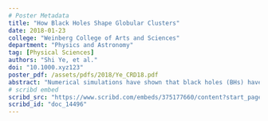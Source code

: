 ```yaml
---
# Poster Metadata
title: "How Black Holes Shape Globular Clusters"
date: 2018-01-23
college: "Weinberg College of Arts and Sciences"
department: "Physics and Astronomy"
tag: [Physical Sciences]
authors: "Shi Ye, et al."
doi: "10.1000.xyz123"
poster_pdf: /assets/pdfs/2018/Ye_CRD18.pdf
abstract: "Numerical simulations have shown that black holes (BHs) have significant influence on the evolution of globular clusters (GCs), and therefore shape their observational features. Recently, a BH-main sequence star (MS) binary system has been observed in the Milky Way GC NGC 3201.  Our group uses Cluster Monte Carlo (CMC) code to construct models that match NGC 3201. We predict that NGC 3201 contains more than 200 BHs. Similar systems to the observed BH-MS binary can be produced naturally in our models. Furthermore, we predict that BH-blue straggler star binaries are unique to core-collapse clusters. Our models also show that populations of neutron star X-ray binary are anti-correlated to the populations of BH."
# scribd embed
scribd_src: "https://www.scribd.com/embeds/375177660/content?start_page=1&view_mode=scroll&access_key=key-CDq1fmmhkFmJb4wAAzgy&show_recommendations=true"
scribd_id: "doc_14496"
---
```

